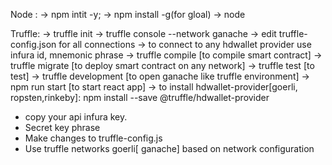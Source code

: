 Node :
-> npm intit -y;
->  npm install  <package name>  -g(for gloal)
-> node <file-name>

Truffle:
-> truffle init
-> truffle console --network ganache
-> edit truffle-config.json for all connections
-> to connect to any hdwallet provider use infura id, mnemonic phrase
-> truffle compile [to compile smart contract]
-> truffle migrate [to deploy smart contract on any network]
-> truffle test [to test]
-> truffle development [to open ganache like truffle environment]
-> npm run start [to start react app]
-> to install hdwallet-provider[goerli, ropsten,rinkeby]: npm install --save @truffle/hdwallet-provider   
   - copy your api infura key.
   - Secret key phrase
   - Make changes to truffle-config.js
   - Use truffle networks goerli[ ganache]  based on network configuration